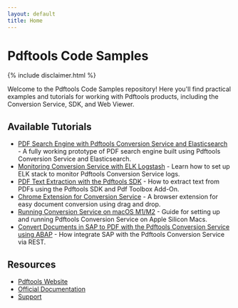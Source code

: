 ```yaml
---
layout: default
title: Home
---
```


# Pdftools Code Samples

{% include disclaimer.html %}

Welcome to the Pdftools Code Samples repository! Here you'll find practical examples and tutorials for working with Pdftools products, including the Conversion Service, SDK, and Web Viewer.

## Available Tutorials

- [PDF Search Engine with Pdftools Conversion Service and Elasticsearch](tutorials/pdf-search-engine.html) - A fully working prototype of PDF search engine built using Pdftools Conversion Service and Elasticsearch.
- [Monitoring Conversion Service with ELK Logstash](tutorials/elk-logstash-monitoring.html) - Learn how to set up ELK stack to monitor Pdftools Conversion Service logs.
- [PDF Text Extraction with the Pdftools SDK](tutorials/extract-text-from-pdf.html) - How to extract text from PDFs using the Pdftools SDK and Pdf Toolbox Add-On.
- [Chrome Extension for Conversion Service](tutorials/convsrv-chrome-extension.html) - A browser extension for easy document conversion using drag and drop.
- [Running Conversion Service on macOS M1/M2](tutorials/convsrv-mac-osx-m1-docker.html) - Guide for setting up and running Pdftools Conversion Service on Apple Silicon Macs.
- [Convert Documents in SAP to PDF with the Pdftools Conversion Service using ABAP](tutorials/consrv-sap-integration.html) - How integrate SAP with the Pdftools Conversion Service via REST.

## Resources

- [Pdftools Website](https://www.pdf-tools.com)
- [Official Documentation](https://www.pdf-tools.com/docs/)
- [Support](https://www.pdf-tools.com/contact/)
